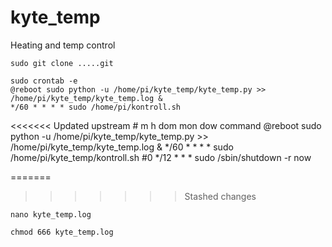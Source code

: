 # kyte_temp
Heating and temp control

	sudo git clone .....git

 	sudo crontab -e
 	@reboot sudo python -u /home/pi/kyte_temp/kyte_temp.py >> /home/pi/kyte_temp/kyte_temp.log &
    */60 * * * * sudo /home/pi/kontroll.sh

<<<<<<< Updated upstream
        # m h  dom mon dow   command
        @reboot sudo python -u /home/pi/kyte_temp/kyte_temp.py >> /home/pi/kyte_temp/kyte_temp.log &
        */60 * * * * sudo /home/pi/kyte_temp/kontroll.sh
        #0 */12 * * * sudo /sbin/shutdown -r now

=======
>>>>>>> Stashed changes

 	nano kyte_temp.log

 	chmod 666 kyte_temp.log 


